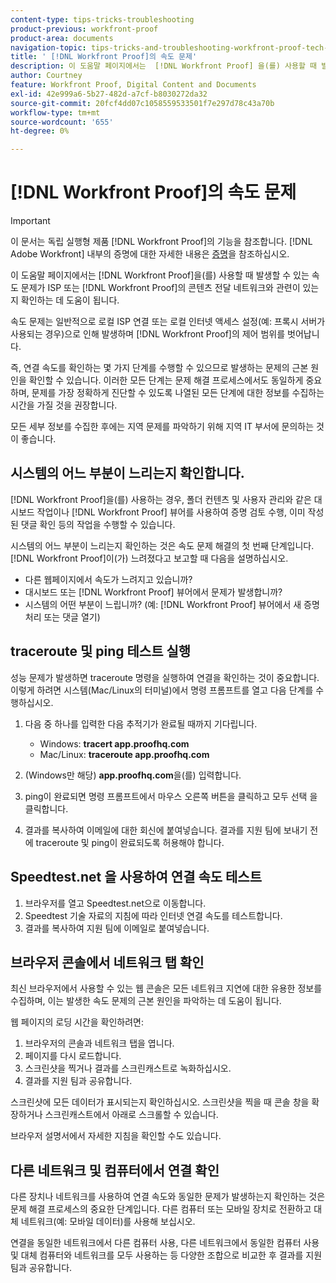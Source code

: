 ```yaml
---
content-type: tips-tricks-troubleshooting
product-previous: workfront-proof
product-area: documents
navigation-topic: tips-tricks-and-troubleshooting-workfront-proof-tech-corner
title: ' [!DNL Workfront Proof]의 속도 문제'
description: 이 도움말 페이지에서는  [!DNL Workfront Proof] 을(를) 사용할 때 발생할 수 있는 속도 문제가 ISP 또는  [!DNL Workfront Proof]의 콘텐츠 전달 네트워크와 관련이 있는지 확인하는 데 도움이 됩니다.
author: Courtney
feature: Workfront Proof, Digital Content and Documents
exl-id: 42e999a6-5b27-482d-a7cf-b8030272da32
source-git-commit: 20fcf4dd07c1058559533501f7e297d78c43a70b
workflow-type: tm+mt
source-wordcount: '655'
ht-degree: 0%

---
```


# [!DNL Workfront Proof]의 속도 문제

>[!IMPORTANT]
>
>이 문서는 독립 실행형 제품 [!DNL Workfront Proof]의 기능을 참조합니다. [!DNL Adobe Workfront] 내부의 증명에 대한 자세한 내용은 [증명](../../../review-and-approve-work/proofing/proofing.md)을 참조하십시오.

이 도움말 페이지에서는 [!DNL Workfront Proof]을(를) 사용할 때 발생할 수 있는 속도 문제가 ISP 또는 [!DNL Workfront Proof]의 콘텐츠 전달 네트워크와 관련이 있는지 확인하는 데 도움이 됩니다.

속도 문제는 일반적으로 로컬 ISP 연결 또는 로컬 인터넷 액세스 설정(예: 프록시 서버가 사용되는 경우)으로 인해 발생하며 [!DNL Workfront Proof]의 제어 범위를 벗어납니다.

즉, 연결 속도를 확인하는 몇 가지 단계를 수행할 수 있으므로 발생하는 문제의 근본 원인을 확인할 수 있습니다. 이러한 모든 단계는 문제 해결 프로세스에서도 동일하게 중요하며, 문제를 가장 정확하게 진단할 수 있도록 나열된 모든 단계에 대한 정보를 수집하는 시간을 가질 것을 권장합니다.

모든 세부 정보를 수집한 후에는 지역 문제를 파악하기 위해 지역 IT 부서에 문의하는 것이 좋습니다.

## 시스템의 어느 부분이 느리는지 확인합니다.

[!DNL Workfront Proof]을(를) 사용하는 경우, 폴더 컨텐츠 및 사용자 관리와 같은 대시보드 작업이나 [!DNL Workfront Proof] 뷰어를 사용하여 증명 검토 수행, 이미 작성된 댓글 확인 등의 작업을 수행할 수 있습니다.

시스템의 어느 부분이 느리는지 확인하는 것은 속도 문제 해결의 첫 번째 단계입니다. [!DNL Workfront Proof]이(가) 느려졌다고 보고할 때 다음을 설명하십시오.

* 다른 웹페이지에서 속도가 느려지고 있습니까?
* 대시보드 또는 [!DNL Workfront Proof] 뷰어에서 문제가 발생합니까?
* 시스템의 어떤 부분이 느립니까? (예: [!DNL Workfront Proof] 뷰어에서 새 증명 처리 또는 댓글 열기)

## traceroute 및 ping 테스트 실행

성능 문제가 발생하면 traceroute 명령을 실행하여 연결을 확인하는 것이 중요합니다. 이렇게 하려면 시스템(Mac/Linux의 터미널)에서 명령 프롬프트를 열고 다음 단계를 수행하십시오.

1. 다음 중 하나를 입력한 다음 추적기가 완료될 때까지 기다립니다.

   * Windows: **tracert app.proofhq.com**
   * Mac/Linux: **traceroute app.proofhq.com**

1. (Windows만 해당) **app.proofhq.com**&#x200B;을(를) 입력합니다.
1. ping이 완료되면 명령 프롬프트에서 마우스 오른쪽 버튼을 클릭하고 모두 선택 을 클릭합니다.
1. 결과를 복사하여 이메일에 대한 회신에 붙여넣습니다.
결과를 지원 팀에 보내기 전에 traceroute 및 ping이 완료되도록 허용해야 합니다.

## Speedtest.net 을 사용하여 연결 속도 테스트

1. 브라우저를 열고 Speedtest.net으로 이동합니다.
1. Speedtest 기술 자료의 지침에 따라 인터넷 연결 속도를 테스트합니다.
1. 결과를 복사하여 지원 팀에 이메일로 붙여넣습니다.

## 브라우저 콘솔에서 네트워크 탭 확인

최신 브라우저에서 사용할 수 있는 웹 콘솔은 모든 네트워크 지연에 대한 유용한 정보를 수집하며, 이는 발생한 속도 문제의 근본 원인을 파악하는 데 도움이 됩니다.

웹 페이지의 로딩 시간을 확인하려면:

1. 브라우저의 콘솔과 네트워크 탭을 엽니다.
1. 페이지를 다시 로드합니다.
1. 스크린샷을 찍거나 결과를 스크린캐스트로 녹화하십시오.
1. 결과를 지원 팀과 공유합니다.

스크린샷에 모든 데이터가 표시되는지 확인하십시오. 스크린샷을 찍을 때 콘솔 창을 확장하거나 스크린캐스트에서 아래로 스크롤할 수 있습니다.

브라우저 설명서에서 자세한 지침을 확인할 수도 있습니다.

## 다른 네트워크 및 컴퓨터에서 연결 확인

다른 장치나 네트워크를 사용하여 연결 속도와 동일한 문제가 발생하는지 확인하는 것은 문제 해결 프로세스의 중요한 단계입니다. 다른 컴퓨터 또는 모바일 장치로 전환하고 대체 네트워크(예: 모바일 데이터)를 사용해 보십시오.

연결을 동일한 네트워크에서 다른 컴퓨터 사용, 다른 네트워크에서 동일한 컴퓨터 사용 및 대체 컴퓨터와 네트워크를 모두 사용하는 등 다양한 조합으로 비교한 후 결과를 지원 팀과 공유합니다.

